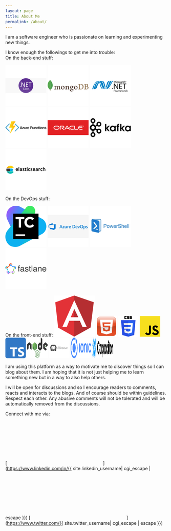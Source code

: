 ```yaml
---
layout: page
title: About Me
permalink: /about/
---
```


I am a software engineer who is passionate on learning and experimenting new things.

I know enough the followings to get me into trouble:  
On the back-end stuff:  

<img src="/assets/images/netcore.svg">
<img src="/assets/images/mongodb.svg">
<img src="/assets/images/netframework.svg">
<img src="/assets/images/azure-function.svg">
<img src="/assets/images/oracle.svg">
<img src="/assets/images/kafka.svg">
<img src="/assets/images/elasticsearch.svg">

On the DevOps stuff:  

<img src="/assets/images/teamcity.svg">
<img src="/assets/images/azure-devops.svg">
<img src="/assets/images/powershell.svg">
<img src="/assets/images/fastlane.svg">
<br>
<br>
On the front-end stuff:  

<img src="/assets/images/angular.svg">
<img src="/assets/images/html5.svg" height="64px" width="64px" alt="html5">
<img src="/assets/images/css.svg" height="64px" width="64px" alt="css">
<img src="/assets/images/JavaScript.svg" height="64px" width="64px" alt="js">
<img src="/assets/images/typescript.svg" height="64px" width="64px" alt="ts">
<img src="/assets/images/nodejs.svg" height="64px" width="64px" alt="nodejs">
<img src="/assets/images/cordova.svg" height="64px" width="64px" alt="cordova">
<img src="/assets/images/ionic.svg" height="64px" width="64px" alt="ionic">
<img src="/assets/images/capacitorjs.svg" height="64px" width="64px" alt="capacitorjs">
<br>

I am using this platform as a way to motivate me to discover things so I can blog about them.
I am hoping that it is not just helping me to learn something new but in a way to also help others.

I will be open for discussions and so I encourage readers to comments, reacts and interacts to the blogs.
And of course should be within guidelines. Respect each other. Any abusive comments will not be tolerated and will be automatically removed from the discussions.

Connect with me via:  
[<svg class="svg-icon"><use xlink:href="{{ '/assets/minima-social-icons.svg#linkedin' | relative_url }}"></use></svg>](https://www.linkedin.com/in/{{ site.linkedin_username| cgi_escape | escape }})
[<svg class="svg-icon"><use xlink:href="{{ '/assets/minima-social-icons.svg#twitter' | relative_url }}"></use></svg>](https://www.twitter.com/{{ site.twitter_username| cgi_escape | escape }})

